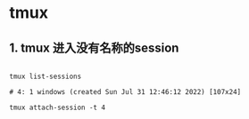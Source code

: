 # tmux


## 1. tmux 进入没有名称的session

```

tmux list-sessions

# 4: 1 windows (created Sun Jul 31 12:46:12 2022) [107x24]

tmux attach-session -t 4

```
